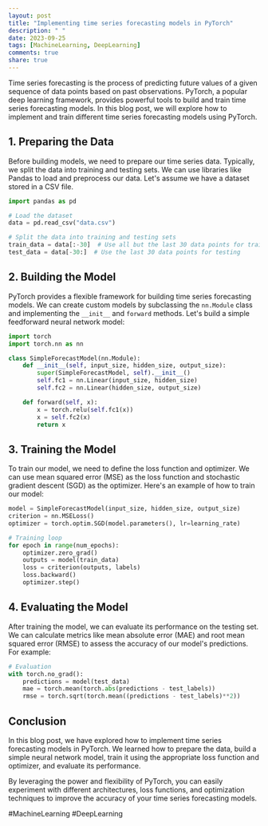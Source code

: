 ```yaml
---
layout: post
title: "Implementing time series forecasting models in PyTorch"
description: " "
date: 2023-09-25
tags: [MachineLearning, DeepLearning]
comments: true
share: true
---
```


Time series forecasting is the process of predicting future values of a given sequence of data points based on past observations. PyTorch, a popular deep learning framework, provides powerful tools to build and train time series forecasting models. In this blog post, we will explore how to implement and train different time series forecasting models using PyTorch.

## 1. Preparing the Data

Before building models, we need to prepare our time series data. Typically, we split the data into training and testing sets. We can use libraries like Pandas to load and preprocess our data. Let's assume we have a dataset stored in a CSV file.

```python
import pandas as pd

# Load the dataset
data = pd.read_csv("data.csv")

# Split the data into training and testing sets
train_data = data[:-30]  # Use all but the last 30 data points for training
test_data = data[-30:]  # Use the last 30 data points for testing
```

## 2. Building the Model

PyTorch provides a flexible framework for building time series forecasting models. We can create custom models by subclassing the `nn.Module` class and implementing the `__init__` and `forward` methods. Let's build a simple feedforward neural network model:

```python
import torch
import torch.nn as nn

class SimpleForecastModel(nn.Module):
    def __init__(self, input_size, hidden_size, output_size):
        super(SimpleForecastModel, self).__init__()
        self.fc1 = nn.Linear(input_size, hidden_size)
        self.fc2 = nn.Linear(hidden_size, output_size)

    def forward(self, x):
        x = torch.relu(self.fc1(x))
        x = self.fc2(x)
        return x
```

## 3. Training the Model

To train our model, we need to define the loss function and optimizer. We can use mean squared error (MSE) as the loss function and stochastic gradient descent (SGD) as the optimizer. Here's an example of how to train our model:

```python
model = SimpleForecastModel(input_size, hidden_size, output_size)
criterion = nn.MSELoss()
optimizer = torch.optim.SGD(model.parameters(), lr=learning_rate)

# Training loop
for epoch in range(num_epochs):
    optimizer.zero_grad()
    outputs = model(train_data)
    loss = criterion(outputs, labels)
    loss.backward()
    optimizer.step()
```

## 4. Evaluating the Model

After training the model, we can evaluate its performance on the testing set. We can calculate metrics like mean absolute error (MAE) and root mean squared error (RMSE) to assess the accuracy of our model's predictions. For example:

```python
# Evaluation
with torch.no_grad():
    predictions = model(test_data)
    mae = torch.mean(torch.abs(predictions - test_labels))
    rmse = torch.sqrt(torch.mean((predictions - test_labels)**2))
```

## Conclusion

In this blog post, we have explored how to implement time series forecasting models in PyTorch. We learned how to prepare the data, build a simple neural network model, train it using the appropriate loss function and optimizer, and evaluate its performance.

By leveraging the power and flexibility of PyTorch, you can easily experiment with different architectures, loss functions, and optimization techniques to improve the accuracy of your time series forecasting models.

#MachineLearning #DeepLearning